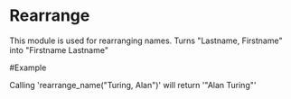 Rearrange
=========

This module is used for rearranging names.
Turns "Lastname, Firstname" into "Firstname Lastname"

#Example

Calling 'rearrange_name("Turing, Alan")' will return '"Alan Turing"'
